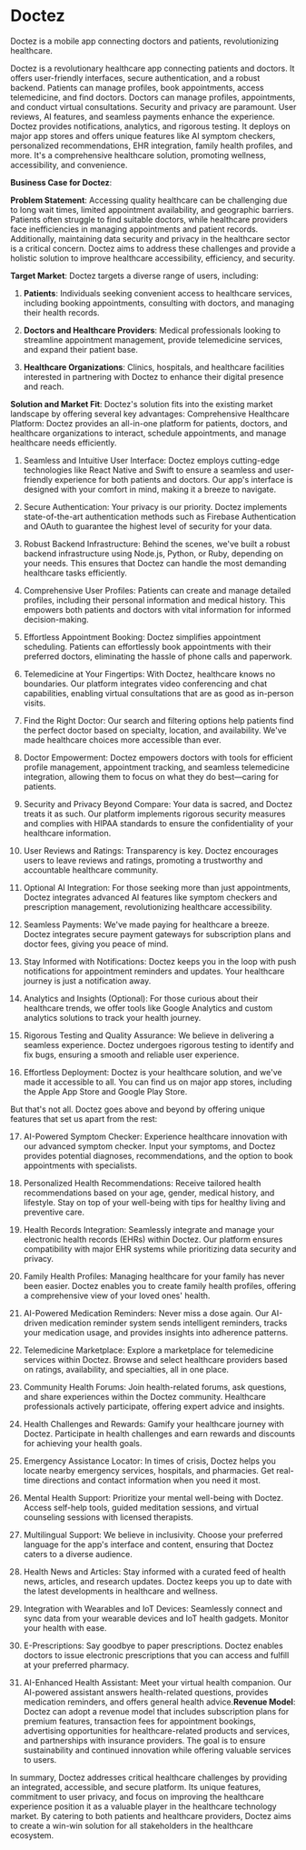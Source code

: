 # Doctez
Doctez is a mobile app connecting doctors and patients, revolutionizing healthcare. 

Doctez is a revolutionary healthcare app connecting patients and doctors. It offers user-friendly interfaces, secure authentication, and a robust backend. Patients can manage profiles, book appointments, access telemedicine, and find doctors. Doctors can manage profiles, appointments, and conduct virtual consultations. Security and privacy are paramount. User reviews, AI features, and seamless payments enhance the experience. Doctez provides notifications, analytics, and rigorous testing. It deploys on major app stores and offers unique features like AI symptom checkers, personalized recommendations, EHR integration, family health profiles, and more. It's a comprehensive healthcare solution, promoting wellness, accessibility, and convenience.

**Business Case for Doctez**:

**Problem Statement**:
Accessing quality healthcare can be challenging due to long wait times, limited appointment availability, and geographic barriers. Patients often struggle to find suitable doctors, while healthcare providers face inefficiencies in managing appointments and patient records. Additionally, maintaining data security and privacy in the healthcare sector is a critical concern. Doctez aims to address these challenges and provide a holistic solution to improve healthcare accessibility, efficiency, and security.

**Target Market**:
Doctez targets a diverse range of users, including:
1. **Patients**: Individuals seeking convenient access to healthcare services, including booking appointments, consulting with doctors, and managing their health records.

2. **Doctors and Healthcare Providers**: Medical professionals looking to streamline appointment management, provide telemedicine services, and expand their patient base.

3. **Healthcare Organizations**: Clinics, hospitals, and healthcare facilities interested in partnering with Doctez to enhance their digital presence and reach.

**Solution and Market Fit**:
Doctez's solution fits into the existing market landscape by offering several key advantages:
Comprehensive Healthcare Platform: Doctez provides an all-in-one platform for patients, doctors, and healthcare organizations to interact, schedule appointments, and manage healthcare needs efficiently.

1. Seamless and Intuitive User Interface: Doctez employs cutting-edge technologies like React Native and Swift to ensure a seamless and user-friendly experience for both patients and doctors. Our app's interface is designed with your comfort in mind, making it a breeze to navigate.

2. Secure Authentication: Your privacy is our priority. Doctez implements state-of-the-art authentication methods such as Firebase Authentication and OAuth to guarantee the highest level of security for your data.

3. Robust Backend Infrastructure: Behind the scenes, we've built a robust backend infrastructure using Node.js, Python, or Ruby, depending on your needs. This ensures that Doctez can handle the most demanding healthcare tasks efficiently.

4. Comprehensive User Profiles: Patients can create and manage detailed profiles, including their personal information and medical history. This empowers both patients and doctors with vital information for informed decision-making.

5. Effortless Appointment Booking: Doctez simplifies appointment scheduling. Patients can effortlessly book appointments with their preferred doctors, eliminating the hassle of phone calls and paperwork.

6. Telemedicine at Your Fingertips: With Doctez, healthcare knows no boundaries. Our platform integrates video conferencing and chat capabilities, enabling virtual consultations that are as good as in-person visits.

7. Find the Right Doctor: Our search and filtering options help patients find the perfect doctor based on specialty, location, and availability. We've made healthcare choices more accessible than ever.

8. Doctor Empowerment: Doctez empowers doctors with tools for efficient profile management, appointment tracking, and seamless telemedicine integration, allowing them to focus on what they do best—caring for patients.

9. Security and Privacy Beyond Compare: Your data is sacred, and Doctez treats it as such. Our platform implements rigorous security measures and complies with HIPAA standards to ensure the confidentiality of your healthcare information.

10. User Reviews and Ratings: Transparency is key. Doctez encourages users to leave reviews and ratings, promoting a trustworthy and accountable healthcare community.

11. Optional AI Integration: For those seeking more than just appointments, Doctez integrates advanced AI features like symptom checkers and prescription management, revolutionizing healthcare accessibility.

12. Seamless Payments: We've made paying for healthcare a breeze. Doctez integrates secure payment gateways for subscription plans and doctor fees, giving you peace of mind.

13. Stay Informed with Notifications: Doctez keeps you in the loop with push notifications for appointment reminders and updates. Your healthcare journey is just a notification away.

14. Analytics and Insights (Optional): For those curious about their healthcare trends, we offer tools like Google Analytics and custom analytics solutions to track your health journey.

15. Rigorous Testing and Quality Assurance: We believe in delivering a seamless experience. Doctez undergoes rigorous testing to identify and fix bugs, ensuring a smooth and reliable user experience.

16. Effortless Deployment: Doctez is your healthcare solution, and we've made it accessible to all. You can find us on major app stores, including the Apple App Store and Google Play Store.

But that's not all. Doctez goes above and beyond by offering unique features that set us apart from the rest:

17. AI-Powered Symptom Checker: Experience healthcare innovation with our advanced symptom checker. Input your symptoms, and Doctez provides potential diagnoses, recommendations, and the option to book appointments with specialists.

18. Personalized Health Recommendations: Receive tailored health recommendations based on your age, gender, medical history, and lifestyle. Stay on top of your well-being with tips for healthy living and preventive care.

19. Health Records Integration: Seamlessly integrate and manage your electronic health records (EHRs) within Doctez. Our platform ensures compatibility with major EHR systems while prioritizing data security and privacy.

20. Family Health Profiles: Managing healthcare for your family has never been easier. Doctez enables you to create family health profiles, offering a comprehensive view of your loved ones' health.

21. AI-Powered Medication Reminders: Never miss a dose again. Our AI-driven medication reminder system sends intelligent reminders, tracks your medication usage, and provides insights into adherence patterns.

22. Telemedicine Marketplace: Explore a marketplace for telemedicine services within Doctez. Browse and select healthcare providers based on ratings, availability, and specialties, all in one place.

23. Community Health Forums: Join health-related forums, ask questions, and share experiences within the Doctez community. Healthcare professionals actively participate, offering expert advice and insights.

24. Health Challenges and Rewards: Gamify your healthcare journey with Doctez. Participate in health challenges and earn rewards and discounts for achieving your health goals.

25. Emergency Assistance Locator: In times of crisis, Doctez helps you locate nearby emergency services, hospitals, and pharmacies. Get real-time directions and contact information when you need it most.

26. Mental Health Support: Prioritize your mental well-being with Doctez. Access self-help tools, guided meditation sessions, and virtual counseling sessions with licensed therapists.

27. Multilingual Support: We believe in inclusivity. Choose your preferred language for the app's interface and content, ensuring that Doctez caters to a diverse audience.

28. Health News and Articles: Stay informed with a curated feed of health news, articles, and research updates. Doctez keeps you up to date with the latest developments in healthcare and wellness.

29. Integration with Wearables and IoT Devices: Seamlessly connect and sync data from your wearable devices and IoT health gadgets. Monitor your health with ease.

30. E-Prescriptions: Say goodbye to paper prescriptions. Doctez enables doctors to issue electronic prescriptions that you can access and fulfill at your preferred pharmacy.

31. AI-Enhanced Health Assistant: Meet your virtual health companion. Our AI-powered assistant answers health-related questions, provides medication reminders, and offers general health advice.**Revenue Model**:
Doctez can adopt a revenue model that includes subscription plans for premium features, transaction fees for appointment bookings, advertising opportunities for healthcare-related products and services, and partnerships with insurance providers. The goal is to ensure sustainability and continued innovation while offering valuable services to users.

In summary, Doctez addresses critical healthcare challenges by providing an integrated, accessible, and secure platform. Its unique features, commitment to user privacy, and focus on improving the healthcare experience position it as a valuable player in the healthcare technology market. By catering to both patients and healthcare providers, Doctez aims to create a win-win solution for all stakeholders in the healthcare ecosystem.

